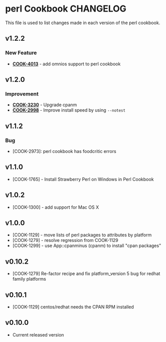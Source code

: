 perl Cookbook CHANGELOG
=======================
This file is used to list changes made in each version of the perl cookbook.


v1.2.2
------
### New Feature
- **[COOK-4013](https://tickets.opscode.com/browse/COOK-4013)** - add omnios support to perl cookbook


v1.2.0
------
### Improvement
- **[COOK-3230](https://tickets.opscode.com/browse/COOK-3230)** - Upgrade cpanm
- **[COOK-2998](https://tickets.opscode.com/browse/COOK-2998)** - Improve install speed by using `--notest`

v1.1.2
------
### Bug
- [COOK-2973]: perl cookbook has foodcritic errors

v1.1.0
------
- [COOK-1765] - Install Strawberry Perl on Windows in Perl Cookbook

v1.0.2
------
- [COOK-1300] - add support for Mac OS X

v1.0.0
------
- [COOK-1129] - move lists of perl packages to attributes by platform
- [COOK-1279] - resolve regression from COOK-1129
- [COOK-1299] - use App::cpanminus (cpanm) to install "cpan packages"

v0.10.2
------
- [COOK-1279] Re-factor recipe and fix platform_version 5 bug for redhat family platforms

v0.10.1
------
- [COOK-1129] centos/redhat needs the CPAN RPM installed

v0.10.0
------
- Current released version
